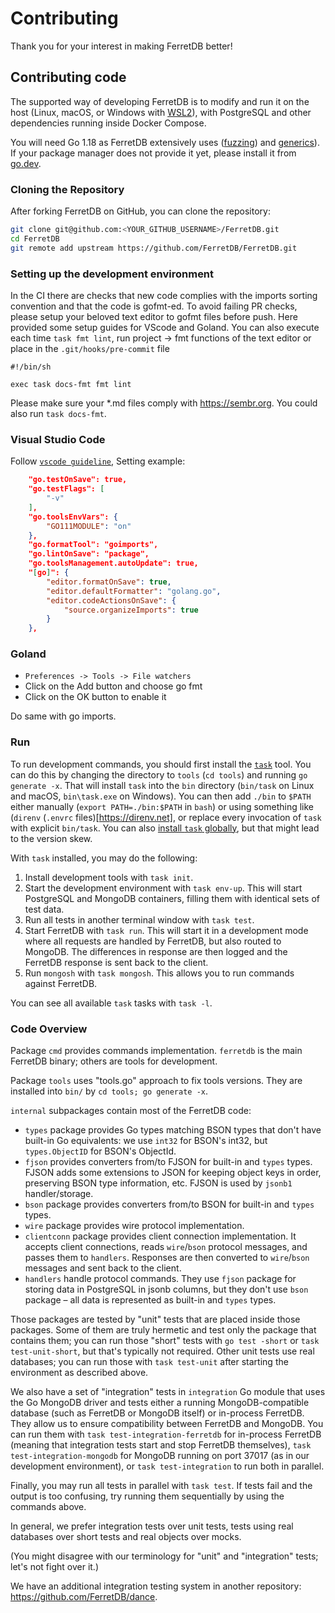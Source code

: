 # Contributing

Thank you for your interest in making FerretDB better!

## Contributing code

The supported way of developing FerretDB is to modify and run it on the host (Linux, macOS, or Windows with [WSL2](https://docs.microsoft.com/en-us/windows/wsl/)), with PostgreSQL and other dependencies running inside Docker Compose.

You will need Go 1.18 as FerretDB extensively uses ([fuzzing](https://go.dev/doc/tutorial/fuzz)) and [generics](https://go.dev/doc/tutorial/generics)).
If your package manager does not provide it yet, please install it from [go.dev](https://go.dev/dl/).

### Cloning the Repository

After forking FerretDB on GitHub, you can clone the repository:

```sh
git clone git@github.com:<YOUR_GITHUB_USERNAME>/FerretDB.git
cd FerretDB
git remote add upstream https://github.com/FerretDB/FerretDB.git
```

### Setting up the development environment

In the CI there are checks that new code complies with the imports sorting convention and that the code is gofmt-ed.
To avoid failing PR checks, please setup your beloved text editor to gofmt files before push. Here provided some setup guides for VScode and Goland.
You can also execute each time `task fmt lint`, run project -> fmt functions of the text editor or place in the `.git/hooks/pre-commit` file

```shell
#!/bin/sh

exec task docs-fmt fmt lint
```

Please make sure your *.md files comply with <https://sembr.org>.
You could also run `task docs-fmt`.

### Visual Studio Code

Follow [`vscode guideline`](https://code.visualstudio.com/docs/languages/go),
Setting example:

```json
    "go.testOnSave": true,
    "go.testFlags": [
        "-v"
    ],
    "go.toolsEnvVars": {
        "GO111MODULE": "on"
    },
    "go.formatTool": "goimports",
    "go.lintOnSave": "package",
    "go.toolsManagement.autoUpdate": true,
    "[go]": {
        "editor.formatOnSave": true,
        "editor.defaultFormatter": "golang.go",
        "editor.codeActionsOnSave": {
            "source.organizeImports": true
        }
    },
```

### Goland

* `Preferences -> Tools -> File watchers`
* Click on the Add button and choose go fmt
* Click on the OK button to enable it

Do same with go imports.

### Run

To run development commands, you should first install the [`task`](https://taskfile.dev/) tool.
You can do this by changing the directory to `tools` (`cd tools`) and running `go generate -x`.
That will install `task` into the `bin` directory (`bin/task` on Linux and macOS, `bin\task.exe` on Windows).
You can then add `./bin` to `$PATH` either manually (`export PATH=./bin:$PATH` in `bash`) or using something like (`direnv` (`.envrc` files)[https://direnv.net], or replace every invocation of `task` with explicit `bin/task`.
You can also [install `task` globally](https://taskfile.dev/#/installation), but that might lead to the version skew.

With `task` installed, you may do the following:

1. Install development tools with `task init`.
2. Start the development environment with `task env-up`.
   This will start PostgreSQL and MongoDB containers, filling them with identical sets of test data.
3. Run all tests in another terminal window with `task test`.
4. Start FerretDB with `task run`.
   This will start it in a development mode where all requests are handled by FerretDB, but also routed to MongoDB.
   The differences in response are then logged and the FerretDB response is sent back to the client.
5. Run `mongosh` with `task mongosh`.
   This allows you to run commands against FerretDB.

You can see all available `task` tasks with `task -l`.

### Code Overview

Package `cmd` provides commands implementation. `ferretdb` is the main FerretDB binary; others are tools for development.

Package `tools` uses "tools.go" approach to fix tools versions.
They are installed into `bin/` by `cd tools; go generate -x`.

`internal` subpackages contain most of the FerretDB code:

* `types` package provides Go types matching BSON types that don't have built-in Go equivalents:
  we use `int32` for BSON's int32, but `types.ObjectID` for BSON's ObjectId.
* `fjson` provides converters from/to FJSON for built-in and `types` types.
  FJSON adds some extensions to JSON for keeping object keys in order, preserving BSON type information, etc.
  FJSON is used by `jsonb1` handler/storage.
* `bson` package provides converters from/to BSON for built-in and `types` types.
* `wire` package provides wire protocol implementation.
* `clientconn` package provides client connection implementation.
  It accepts client connections, reads `wire`/`bson` protocol messages, and passes them to `handlers`.
  Responses are then converted to `wire`/`bson` messages and sent back to the client.
* `handlers` handle protocol commands.
  They use `fjson` package for storing data in PostgreSQL in jsonb columns, but they don't use `bson` package –
  all data is represented as built-in and `types` types.

Those packages are tested by "unit" tests that are placed inside those packages.
Some of them are truly hermetic and test only the package that contains them; you can run those "short" tests with `go test -short` or `task test-unit-short`, but that's typically not required.
Other unit tests use real databases; you can run those with `task test-unit` after starting the environment as described above.

We also have a set of "integration" tests in `integration` Go module that uses the Go MongoDB driver and tests either a running MongoDB-compatible database (such as FerretDB or MongoDB itself) or in-process FerretDB.
They allow us to ensure compatibility between FerretDB and MongoDB.
You can run them with `task test-integration-ferretdb` for in-process FerretDB (meaning that integration tests start and stop FerretDB themselves), `task test-integration-mongodb` for MongoDB running on port 37017 (as in our development environment), or `task test-integration` to run both in parallel.

Finally, you may run all tests in parallel with `task test`.
If tests fail and the output is too confusing, try running them sequentially by using the commands above.

In general, we prefer integration tests over unit tests, tests using real databases over short tests and real objects over mocks.

(You might disagree with our terminology for "unit" and "integration" tests; let's not fight over it.)

We have an additional integration testing system in another repository: <https://github.com/FerretDB/dance>.
